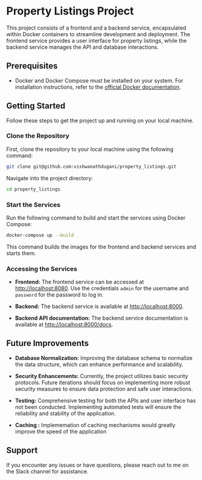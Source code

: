# Property Listings Project

This project consists of a frontend and a backend service, encapsulated within Docker containers to streamline development and deployment. The frontend service provides a user interface for property listings, while the backend service manages the API and database interactions.

## Prerequisites

- Docker and Docker Compose must be installed on your system. For installation instructions, refer to the [official Docker documentation](https://docs.docker.com/get-docker/).

## Getting Started

Follow these steps to get the project up and running on your local machine.

### Clone the Repository

First, clone the repository to your local machine using the following command:

```bash
git clone git@github.com:vishwanathdugani/property_listings.git
```

Navigate into the project directory:

```bash
cd property_listings
```

### Start the Services

Run the following command to build and start the services using Docker Compose:

```bash
docker-compose up --build
```

This command builds the images for the frontend and backend services and starts them.

### Accessing the Services

- **Frontend:** The frontend service can be accessed at [http://localhost:8080](http://localhost:8080). Use the credentials `admin` for the username and `password` for the password to log in.

- **Backend:** The backend service is available at [http://localhost:8000](http://localhost:8000).
- **Backend API documentation:** The backend service documentation is available at [http://localhost:8000/docs](http://localhost:8000/docs).

## Future Improvements

- **Database Normalization:** Improving the database schema to normalize the data structure, which can enhance performance and scalability.

- **Security Enhancements:** Currently, the project utilizes basic security protocols. Future iterations should focus on implementing more robust security measures to ensure data protection and safe user interactions.

- **Testing:** Comprehensive testing for both the APIs and user interface has not been conducted. Implementing automated tests will ensure the reliability and stability of the application.
- **Caching :** Implememation of caching mechanisms would greatly improve the speed of the application

## Support

If you encounter any issues or have questions, please reach out to me on the Slack channel for assistance.

